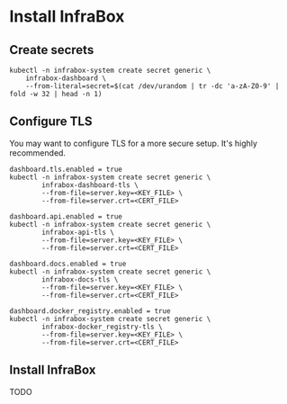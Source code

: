 # Install InfraBox

## Create secrets

    kubectl -n infrabox-system create secret generic \
        infrabox-dashboard \
        --from-literal=secret=$(cat /dev/urandom | tr -dc 'a-zA-Z0-9' | fold -w 32 | head -n 1)

## Configure TLS
You may want to configure TLS for a more secure setup. It's highly recommended.

    dashboard.tls.enabled = true
    kubectl -n infrabox-system create secret generic \
            infrabox-dashboard-tls \
            --from-file=server.key=<KEY_FILE> \
            --from-file=server.crt=<CERT_FILE>

    dashboard.api.enabled = true
    kubectl -n infrabox-system create secret generic \
            infrabox-api-tls \
            --from-file=server.key=<KEY_FILE> \
            --from-file=server.crt=<CERT_FILE>

    dashboard.docs.enabled = true
    kubectl -n infrabox-system create secret generic \
            infrabox-docs-tls \
            --from-file=server.key=<KEY_FILE> \
            --from-file=server.crt=<CERT_FILE>

    dashboard.docker_registry.enabled = true
    kubectl -n infrabox-system create secret generic \
            infrabox-docker_registry-tls \
            --from-file=server.key=<KEY_FILE> \
            --from-file=server.crt=<CERT_FILE>

## Install InfraBox
TODO
